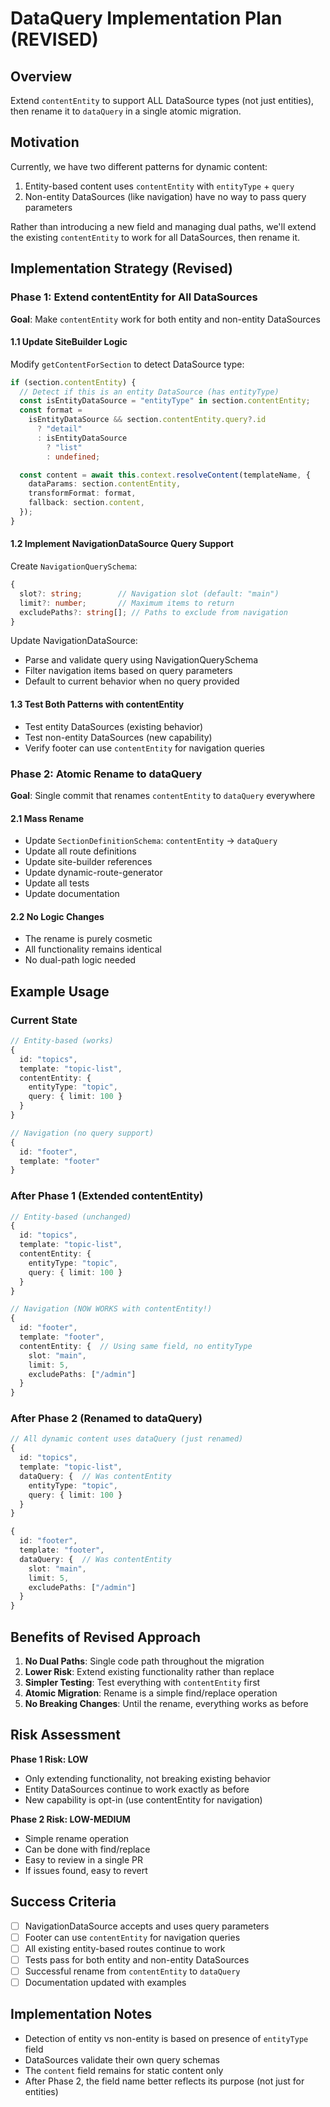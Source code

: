 # DataQuery Implementation Plan (REVISED)

## Overview

Extend `contentEntity` to support ALL DataSource types (not just entities), then rename it to `dataQuery` in a single atomic migration.

## Motivation

Currently, we have two different patterns for dynamic content:

1. Entity-based content uses `contentEntity` with `entityType` + `query`
2. Non-entity DataSources (like navigation) have no way to pass query parameters

Rather than introducing a new field and managing dual paths, we'll extend the existing `contentEntity` to work for all DataSources, then rename it.

## Implementation Strategy (Revised)

### Phase 1: Extend contentEntity for All DataSources

**Goal**: Make `contentEntity` work for both entity and non-entity DataSources

#### 1.1 Update SiteBuilder Logic

Modify `getContentForSection` to detect DataSource type:

```typescript
if (section.contentEntity) {
  // Detect if this is an entity DataSource (has entityType)
  const isEntityDataSource = "entityType" in section.contentEntity;
  const format =
    isEntityDataSource && section.contentEntity.query?.id
      ? "detail"
      : isEntityDataSource
        ? "list"
        : undefined;

  const content = await this.context.resolveContent(templateName, {
    dataParams: section.contentEntity,
    transformFormat: format,
    fallback: section.content,
  });
}
```

#### 1.2 Implement NavigationDataSource Query Support

Create `NavigationQuerySchema`:

```typescript
{
  slot?: string;        // Navigation slot (default: "main")
  limit?: number;       // Maximum items to return
  excludePaths?: string[]; // Paths to exclude from navigation
}
```

Update NavigationDataSource:

- Parse and validate query using NavigationQuerySchema
- Filter navigation items based on query parameters
- Default to current behavior when no query provided

#### 1.3 Test Both Patterns with contentEntity

- Test entity DataSources (existing behavior)
- Test non-entity DataSources (new capability)
- Verify footer can use `contentEntity` for navigation queries

### Phase 2: Atomic Rename to dataQuery

**Goal**: Single commit that renames `contentEntity` to `dataQuery` everywhere

#### 2.1 Mass Rename

- Update `SectionDefinitionSchema`: `contentEntity` → `dataQuery`
- Update all route definitions
- Update site-builder references
- Update dynamic-route-generator
- Update all tests
- Update documentation

#### 2.2 No Logic Changes

- The rename is purely cosmetic
- All functionality remains identical
- No dual-path logic needed

## Example Usage

### Current State

```typescript
// Entity-based (works)
{
  id: "topics",
  template: "topic-list",
  contentEntity: {
    entityType: "topic",
    query: { limit: 100 }
  }
}

// Navigation (no query support)
{
  id: "footer",
  template: "footer"
}
```

### After Phase 1 (Extended contentEntity)

```typescript
// Entity-based (unchanged)
{
  id: "topics",
  template: "topic-list",
  contentEntity: {
    entityType: "topic",
    query: { limit: 100 }
  }
}

// Navigation (NOW WORKS with contentEntity!)
{
  id: "footer",
  template: "footer",
  contentEntity: {  // Using same field, no entityType
    slot: "main",
    limit: 5,
    excludePaths: ["/admin"]
  }
}
```

### After Phase 2 (Renamed to dataQuery)

```typescript
// All dynamic content uses dataQuery (just renamed)
{
  id: "topics",
  template: "topic-list",
  dataQuery: {  // Was contentEntity
    entityType: "topic",
    query: { limit: 100 }
  }
}

{
  id: "footer",
  template: "footer",
  dataQuery: {  // Was contentEntity
    slot: "main",
    limit: 5,
    excludePaths: ["/admin"]
  }
}
```

## Benefits of Revised Approach

1. **No Dual Paths**: Single code path throughout the migration
2. **Lower Risk**: Extend existing functionality rather than replace
3. **Simpler Testing**: Test everything with `contentEntity` first
4. **Atomic Migration**: Rename is a simple find/replace operation
5. **No Breaking Changes**: Until the rename, everything works as before

## Risk Assessment

**Phase 1 Risk: LOW**

- Only extending functionality, not breaking existing behavior
- Entity DataSources continue to work exactly as before
- New capability is opt-in (use contentEntity for navigation)

**Phase 2 Risk: LOW-MEDIUM**

- Simple rename operation
- Can be done with find/replace
- Easy to review in a single PR
- If issues found, easy to revert

## Success Criteria

- [ ] NavigationDataSource accepts and uses query parameters
- [ ] Footer can use `contentEntity` for navigation queries
- [ ] All existing entity-based routes continue to work
- [ ] Tests pass for both entity and non-entity DataSources
- [ ] Successful rename from `contentEntity` to `dataQuery`
- [ ] Documentation updated with examples

## Implementation Notes

- Detection of entity vs non-entity is based on presence of `entityType` field
- DataSources validate their own query schemas
- The `content` field remains for static content only
- After Phase 2, the field name better reflects its purpose (not just for entities)
